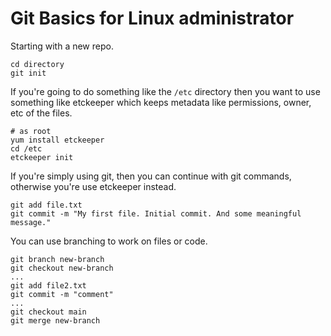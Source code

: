# Git Basics for Linux administrator

Starting with a new repo. 

```
cd directory
git init
```

If you're going to do something like the `/etc` directory then you want to use something like etckeeper which keeps metadata like permissions, owner, etc of the files.

```
# as root
yum install etckeeper
cd /etc
etckeeper init
```

If you're simply using git, then you can continue with git commands, otherwise you're use etckeeper instead.

```
git add file.txt
git commit -m "My first file. Initial commit. And some meaningful message."
```

You can use branching to work on files or code.

```
git branch new-branch
git checkout new-branch
...
git add file2.txt
git commit -m "comment"
...
git checkout main
git merge new-branch
```

